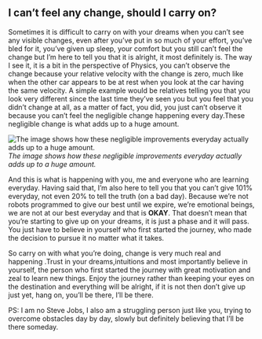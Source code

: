 ## I can’t feel any change, should I carry on?


Sometimes it is difficult to carry on with your dreams when you can’t see any visible changes, even after you’ve put in so much of your effort, you’ve bled for it, you’ve given up sleep, your comfort but you still can’t feel the change but I’m here to tell you that it is alright, it most definitely is. The way I see it, it is a bit in the perspective of Physics, you can’t observe the change because your relative velocity with the change is zero, much like when the other car appears to be at rest when you look at the car having the same velocity. A simple example would be relatives telling you that you look very different since the last time they’ve seen you but you feel that you didn’t change at all, as a matter of fact, you did, you just can’t observe it because you can’t feel the negligible change happening every day.These negligible change is what adds up to a huge amount.

![The image shows how these negligible improvements everyday actually adds up to a huge amount.](https://cdn.hashnode.com/res/hashnode/image-dev/upload/v1626953406078/6PcFIhtkO.png)*The image shows how these negligible improvements everyday actually adds up to a huge amount.*

And this is what is happening with you, me and everyone who are learning everyday. Having said that, I’m also here to tell you that you can’t give 101% everyday, not even 20% to tell the truth (on a bad day). Because we’re not robots programmed to give our best until we expire, we’re emotional beings, we are not at our best everyday and that is **OKAY**. That doesn’t mean that you’re starting to give up on your dreams, it is just a phase and it will pass. You just have to believe in yourself who first started the journey, who made the decision to pursue it no matter what it takes.

So carry on with what you’re doing, change is very much real and happening .Trust in your dreams,intuitions and most importantly believe in yourself, the person who first started the journey with great motivation and zeal to learn new things. Enjoy the journey rather than keeping your eyes on the destination and everything will be alright, if it is not then don’t give up just yet, hang on, you’ll be there, I’ll be there.

PS: I am no Steve Jobs, I also am a struggling person just like you, trying to overcome obstacles day by day, slowly but definitely believing that I’ll be there someday.